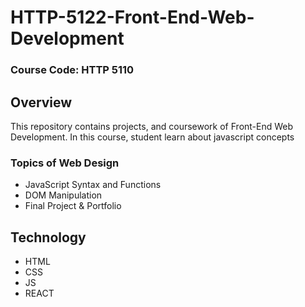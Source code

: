 # HTTP-5122-Front-End-Web-Development

### Course Code: HTTP 5110

## Overview

This repository contains projects, and coursework of Front-End Web Development. In this course, student learn about javascript concepts


### Topics of Web Design
- JavaScript Syntax and Functions
- DOM Manipulation
- Final Project & Portfolio

## Technology
- HTML
- CSS
- JS
- REACT
